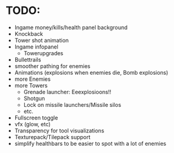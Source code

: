 # TODO:

- Ingame money/kills/health panel background
- Knockback
- Tower shot animation
- Ingame infopanel
  - Towerupgrades
- Bullettrails
- smoother pathing for enemies
- Animations (explosions when enemies die, Bomb explosions)
- more Enemies
- more Towers
  - Grenade launcher: Eeexplosioons!!
  - Shotgun
  - Lock on missile launchers/Missile silos
  - etc.
- Fullscreen toggle
- vfx (glow, etc)
- Transparency for tool visualizations
- Texturepack/Tilepack support
- simplify healthbars to be easier to spot with a lot of enemies
